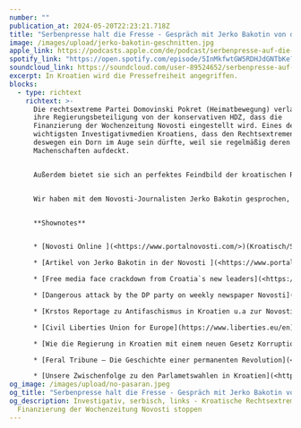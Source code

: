 ```yaml
---
number: ""
publication_at: 2024-05-20T22:23:21.718Z
title: "Serbenpresse halt die Fresse - Gespräch mit Jerko Bakotin von der Novosti "
image: /images/upload/jerko-bakotin-geschnitten.jpg
apple_link: https://podcasts.apple.com/de/podcast/serbenpresse-auf-die-fresse-vor-auphonic-mixdown/id1170436903?i=1000656194775
spotify_link: "https://open.spotify.com/episode/5InMkfwtGW5RDHJdGNTbKe?si=11f68895a4164c8f "
soundcloud_link: https://soundcloud.com/user-89524652/serbenpresse-auf-die-fresse-vor-auphonic-mixdown?si=046ee309ebe1478f9e422f1a80138575&utm_source=clipboard&utm_medium=text&utm_campaign=social_sharing
excerpt: In Kroatien wird die Pressefreiheit angegriffen.
blocks:
  - type: richtext
    richtext: >-
      Die rechtsextreme Partei Domovinski Pokret (Heimatbewegung) verlangt für
      ihre Regierungsbeteiligung von der konservativen HDZ, dass die
      Finanzierung der Wochenzeitung Novosti eingestellt wird. Eines der
      wichtigsten Investigativmedien Kroatiens, dass den Rechtsextremen auch
      deswegen ein Dorn im Auge sein dürfte, weil sie regelmäßig deren
      Machenschaften aufdeckt.  


      Außerdem bietet sie sich an perfektes Feindbild der kroatischen Rechten an. Die Novosti ist nicht nur politisch links zu verorten, sondern wird auch noch vom serbischen Nationalrat in Kroatien herausgegeben – also den Vertreter:innen der serbischen Minderheit im Land.


      Wir haben mit dem Novosti-Journalisten Jerko Bakotin gesprochen, um zu erfahren, warum die Rechtsextremen hier überhaupt Druck machen können, warum die serbische Minderheit eine investigative Wochenzeitung finanziert und ob der Novosti wirklich das Aus droht.  


      **S﻿hownotes** 


      * [Novosti Online ](<https://www.portalnovosti.com/>)(Kroatisch/Serbisch)

      * [Artikel von Jerko Bakotin in der Novosti ](<https://www.portalnovosti.com/jerko-bakotin>)(Kroatisch/Serbisch)

      * [Free media face crackdown from Croatia`s new leaders](<https://www.politico.eu/article/novoski-croatia-homeland-movement-party-free-media-crackdown/>) (Politico)

      * [D﻿angerous attack by the DP party on weekly newspaper Novosti](https://n1info.hr/english/news/dangerous-attack-by-the-domovinski-pokret-party-on-the-weekly-newspaper-novosti-threats-reported-to-the-police/) (N1, Englisch) 

      * [K﻿rstos Reportage zu Antifaschismus in Kroatien u.a zur Novosti ](https://www.woz.ch/1903/antifaschismus-in-kroatien/im-steten-rechten-gegenwind)(woz) 

      * [C﻿ivil Liberties Union for Europe](https://www.liberties.eu/en) (Homepage) 

      * [Wie die Regierung in Kroatien mit einem neuen Gesetz Korruption vertuschen will ](<https://www.mdr.de/nachrichten/welt/osteuropa/politik/kroatien-korruption-plenkovic-minister-100.html>)(MDR) 

      * [Feral Tribune – Die Geschichte einer permanenten Revolution](<https://www.boell.de/de/2015/10/15/feral-tribune-die-geschichte-einer-permanenten-revolution>) (Heinrich-Böll Stiftung) 

      * [Unsere Zwischenfolge zu den Parlametswahlen in Kroatien](<https://ballaballa-balkan.de/episode/parlamentswahlen-in-kroatien-mit-srecko-matic,-deutsche-welle>) (Neues vom Ballaballa-Balkan)
og_image: /images/upload/no-pasaran.jpeg
og_title: "Serbenpresse halt die Fresse - Gespräch mit Jerko Bakotin von der Novosti "
og_description: Investigativ, serbisch, links - Kroatische Rechtsextreme wollen
  Finanzierung der Wochenzeitung Novosti stoppen
---
```

